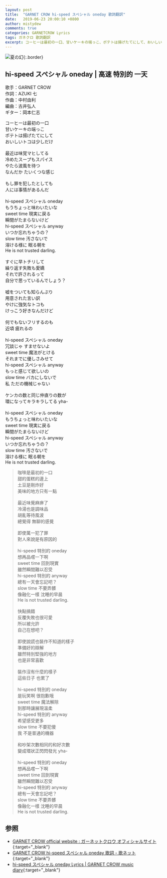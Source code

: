 ```yaml
---
layout: post
title:  "GARNET CROW hi-speed スペシャル oneday 歌詞翻訳"
date:   2019-06-23 20:00:10 +0800
author: mistydew
comments: true
categories: GARNETCROW Lyrics
tags: ガネクロ 歌詞翻訳
excerpt: コーヒーは最初の一口、甘いケーキの端っこ、ポテトは揚げたてにして、おいしいトコは少しだけ。
---
```

![夏の幻](https://raw.githubusercontent.com/mistydew/gc2/master/cover/single/SG05_夏の幻.jpg){:.border}

## hi-speed スペシャル oneday | 高速 特別的 一天

歌手：GARNET CROW<br>
作詞：AZUKI 七<br>
作曲：中村由利<br>
編曲：古井弘人<br>
ギター：岡本仁志

<div class="lyric-original">
<p>
コーヒーは最初の一口<br>
甘いケーキの端っこ<br>
ポテトは揚げたてにして<br>
おいしいトコは少しだけ<br>
<br>
最近は味覚マヒしてる<br>
冷めたスープもスパイス<br>
やたら波風を待つ<br>
なんだか たいくつな感じ<br>
<br>
もし罪を犯したとしても<br>
人には事情があるんだ<br>
<br>
hi-speed スペシャル oneday<br>
もうちょっと味わいたいな<br>
sweet time 現実に戻る<br>
瞬間がたまらないけど<br>
hi-speed スペシャル anyway<br>
いつか忘れちゃうの？<br>
slow time 汚さないで<br>
溶ける様に 眠る朝を<br>
He is not trusted darling.<br>
<br>
すぐに早トチリして<br>
繰り返す失敗も愛嬌<br>
それで許されるって<br>
自分で思っているんでしょう？<br>
<br>
嘘をついても知らんぷり<br>
用意された言い訳<br>
やけに強気なトコも<br>
けっこう好きなんだけど<br>
<br>
何でもないフリするのも<br>
近頃 疲れるの<br>
<br>
hi-speed スペシャル oneday<br>
冗談じゃ すませないよ<br>
sweet time 魔法がとける<br>
それまでに優しさみせて<br>
hi-speed スペシャル anyway<br>
もっと感じて欲しいの<br>
slow time バカにしないで<br>
私 ただの機械じゃない<br>
<br>
ケンカの数と同じ仲直りの数が<br>
環になってキラキラしてる yha-<br>
<br>
hi-speed スペシャル oneday<br>
もうちょっと味わいたいな<br>
sweet time 現実に戻る<br>
瞬間がたまらないけど<br>
hi-speed スペシャル anyway<br>
いつか忘れちゃうの？<br>
slow time 汚さないで<br>
溶ける様に 眠る朝を<br>
He is not trusted darling.
</p>
</div>

<div class="lyric-translation">
<blockquote>
咖啡是最初的一口<br>
甜的蛋糕的邊上<br>
土豆是剛炸好<br>
美味的地方只有一點<br>
<br>
最近味覺麻痹了<br>
冷湯也是調味品<br>
胡亂等待風波<br>
總覺得 無聊的感覺<br>
<br>
即使萬一犯了罪<br>
對人來說是有原因的<br>
<br>
hi-speed 特別的 oneday<br>
想再品嚐一下啊<br>
sweet time 回到現實<br>
雖然瞬間難以忍受<br>
hi-speed 特別的 anyway<br>
總有一天會忘記吧？<br>
slow time 不要弄髒<br>
像融化一樣 沈睡的早晨<br>
He is not trusted darling.<br>
<br>
快點搞錯<br>
反覆失敗也很可愛<br>
所以被允許<br>
自己在想吧？<br>
<br>
即使說謊也裝作不知道的樣子<br>
準備好的辯解<br>
雖然特別堅強的地方<br>
也是非常喜歡<br>
<br>
裝作沒有什麼的樣子<br>
這些日子 也累了<br>
<br>
hi-speed 特別的 oneday<br>
是玩笑啊 很抱歉哦<br>
sweet time 魔法解除<br>
到那時讓展現溫柔<br>
hi-speed 特別的 anyway<br>
希望感受更多<br>
slow time 不要犯傻<br>
我 不是普通的機器<br>
<br>
和吵架次數相同的和好次數<br>
變成環狀正閃閃發光 yha-<br>
<br>
hi-speed 特別的 oneday<br>
想再品嚐一下啊<br>
sweet time 回到現實<br>
雖然瞬間難以忍受<br>
hi-speed 特別的 anyway<br>
總有一天會忘記吧？<br>
slow time 不要弄髒<br>
像融化一樣 沈睡的早晨<br>
He is not trusted darling.
</blockquote>
</div>

## 参照

* [GARNET CROW official website : ガーネットクロウ オフィシャルサイト](http://www.garnetcrow.com){:target="_blank"}
* [GARNET CROW hi-speed スペシャル oneday 歌詞 - 歌ネット](https://www.uta-net.com/song/20133){:target="_blank"}
* [hi-speed スペシャル oneday Lyrics \| GARNET CROW music diary](https://mistydew.github.io/gc/lyrics/original/hi-speed%20スペシャル%20oneday.html){:target="_blank"}
